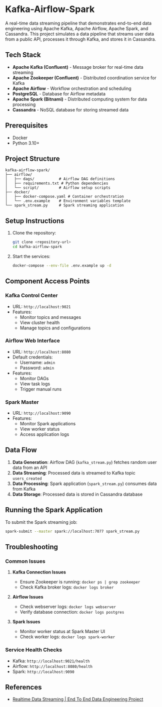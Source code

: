 # Kafka-Airflow-Spark

A real-time data streaming pipeline that demonstrates end-to-end data engineering using Apache Kafka, Apache Airflow, Apache Spark, and Cassandra. This project simulates a data pipeline that streams user data from a public API, processes it through Kafka, and stores it in Cassandra.

## Tech Stack

- **Apache Kafka (Confluent)** - Message broker for real-time data streaming
- **Apache Zookeeper (Confluent)** - Distributed coordination service for Kafka
- **Apache Airflow** - Workflow orchestration and scheduling
- **PostgreSQL** - Database for Airflow metadata
- **Apache Spark (Bitnami)** - Distributed computing system for data processing
- **Cassandra** - NoSQL database for storing streamed data

## Prerequisites

- Docker
- Python 3.10+

## Project Structure

```
kafka-airflow-spark/
├── airflow/
│   ├── dags/           # Airflow DAG definitions
│   ├── requirements.txt # Python dependencies
│   └── script/         # Airflow setup scripts
├── docker/
│   ├── docker-compose.yaml # Container orchestration
│   └── .env.example    # Environment variables template
└── spark_stream.py     # Spark streaming application
```

## Setup Instructions

1. Clone the repository:

   ```bash
   git clone <repository-url>
   cd kafka-airflow-spark
   ```

2. Start the services:

   ```bash
   docker-compose --env-file .env.example up -d
   ```

## Component Access Points

### Kafka Control Center

- URL: `http://localhost:9021`
- Features:
  - Monitor topics and messages
  - View cluster health
  - Manage topics and configurations

### Airflow Web Interface

- URL: `http://localhost:8080`
- Default credentials:
  - Username: `admin`
  - Password: `admin`
- Features:
  - Monitor DAGs
  - View task logs
  - Trigger manual runs

### Spark Master

- URL: `http://localhost:9090`
- Features:
  - Monitor Spark applications
  - View worker status
  - Access application logs

## Data Flow

1. **Data Generation**: Airflow DAG (`kafka_stream.py`) fetches random user data from an API
2. **Data Streaming**: Processed data is streamed to Kafka topic `users_created`
3. **Data Processing**: Spark application (`spark_stream.py`) consumes data from Kafka
4. **Data Storage**: Processed data is stored in Cassandra database

## Running the Spark Application

To submit the Spark streaming job:

```bash
spark-submit --master spark://localhost:7077 spark_stream.py
```

## Troubleshooting

### Common Issues

1. **Kafka Connection Issues**

   - Ensure Zookeeper is running: `docker ps | grep zookeeper`
   - Check Kafka broker logs: `docker logs broker`

2. **Airflow Issues**

   - Check webserver logs: `docker logs webserver`
   - Verify database connection: `docker logs postgres`

3. **Spark Issues**
   - Monitor worker status at Spark Master UI
   - Check worker logs: `docker logs spark-worker`

### Service Health Checks

- Kafka: `http://localhost:9021/health`
- Airflow: `http://localhost:8080/health`
- Spark: `http://localhost:9090`

## References

- [Realtime Data Streaming | End To End Data Engineering Project](https://www.youtube.com/watch?v=GqAcTrqKcrY)
